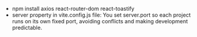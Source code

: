 - npm install axios react-router-dom react-toastify
- server property in vite.config.js file: You set server.port so each project runs on its own fixed port, avoiding conflicts and making development predictable.